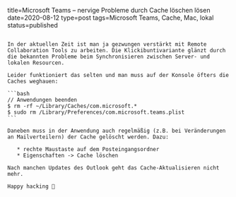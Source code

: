 title=Microsoft Teams – nervige Probleme durch Cache löschen lösen
date=2020-08-12
type=post
tags=Microsoft Teams, Cache, Mac, lokal
status=published
~~~~~~

In der aktuellen Zeit ist man ja gezwungen verstärkt mit Remote Collaboration Tools zu arbeiten. Die Klickibuntivariante glänzt durch die bekannten Probleme beim Synchronisieren zwischen Server- und lokalen Resourcen.

Leider funktioniert das selten und man muss auf der Konsole öfters die Caches weghauen:

```bash
// Anwendungen beenden
$ rm -rf ~/Library/Caches/com.microsoft.*
$ sudo rm /Library/Preferences/com.microsoft.teams.plist
```

Daneben muss in der Anwendung auch regelmäßig (z.B. bei Veränderungen an Mailverteilern) der Cache gelöscht werden. Dazu:

   * rechte Maustaste auf dem Posteingangsordner
   * Eigenschaften -> Cache löschen

Nach manchen Updates des Outlook geht das Cache-Aktualisieren nicht mehr.

Happy hacking 🙂
